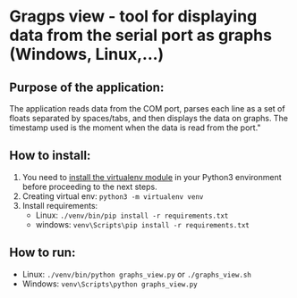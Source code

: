 # Gragps view - tool for displaying data from the serial port as graphs (Windows, Linux,...)

## Purpose of the application:

The application reads data from the COM port, parses each line as a set of floats separated by spaces/tabs, 
and then displays the data on graphs.
The timestamp used is the moment when the data is read from the port."

## How to install:
1. You need to [install the virtualenv module](https://virtualenv.pypa.io/en/latest/installation.html) in your Python3 environment before proceeding to the next steps.
2. Creating virtual env: `python3 -m virtualenv venv`
3. Install requirements:
    * Linux: `./venv/bin/pip install -r requirements.txt`
    * windows: `venv\Scripts\pip install -r requirements.txt`

## How to run:
* Linux: `./venv/bin/python graphs_view.py` or `./graphs_view.sh`
* Windows: `venv\Scripts\python graphs_view.py`
